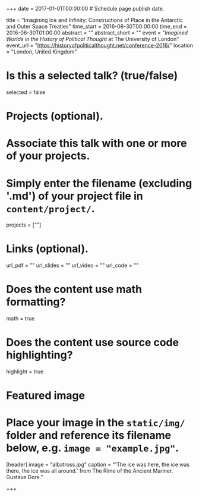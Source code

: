 +++
date = 2017-01-01T00:00:00  # Schedule page publish date.

title = "Imagining Ice and Infinity: Constructions of Place in the Antarctic and Outer Space Treaties"
time_start = 2016-06-30T00:00:00
time_end = 2016-06-30T01:00:00
abstract = ""
abstract_short = ""
event = "*Imagined Worlds in the History of Political Thought* at The University of London"
event_url = "https://historyofpoliticalthought.net/conference-2016/"
location = "London, United Kingdom"

# Is this a selected talk? (true/false)
selected = false

# Projects (optional).
#   Associate this talk with one or more of your projects.
#   Simply enter the filename (excluding '.md') of your project file in `content/project/`.
projects = [""]

# Links (optional).
url_pdf = ""
url_slides = ""
url_video = ""
url_code = ""

# Does the content use math formatting?
math = true

# Does the content use source code highlighting?
highlight = true

# Featured image
# Place your image in the `static/img/` folder and reference its filename below, e.g. `image = "example.jpg"`.
[header]
image = "albatross.jpg"
caption = "'The ice was here, the ice was there, the ice was all around.' from The Rime of the Ancient Mariner. Gustave Dore."

+++

